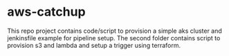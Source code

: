 # aws-catchup
This repo project contains code/script to provision a simple aks cluster and jenkinsfile example for pipeline setup. The second folder contains script to provision s3 and lambda and setup a trigger using terraform.
